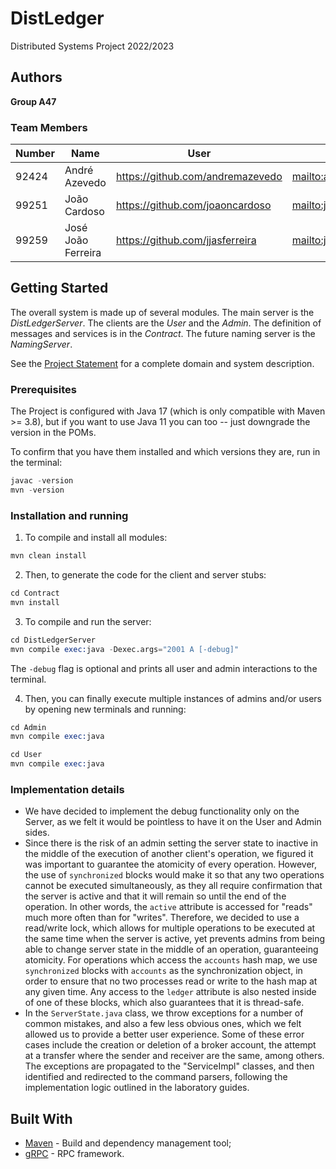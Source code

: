 # DistLedger

Distributed Systems Project 2022/2023

## Authors

**Group A47**

### Team Members

| Number | Name               | User                               | Email                                        |
| ------ | ------------------ | ---------------------------------- | -------------------------------------------- |
| 92424  | André Azevedo      | <https://github.com/andremazevedo> | <mailto:andre.m.azevedo@tecnico.ulisboa.pt>  |
| 99251  | João Cardoso       | <https://github.com/joaoncardoso>  | <mailto:joao.n.m.cardoso@tecnico.ulisboa.pt> |
| 99259  | José João Ferreira | <https://github.com/jjasferreira>  | <mailto:josejoaoferreira@tecnico.ulisboa.pt> |

## Getting Started

The overall system is made up of several modules. The main server is the _DistLedgerServer_. The clients are the _User_
and the _Admin_. The definition of messages and services is in the _Contract_. The future naming server
is the _NamingServer_.

See the [Project Statement](https://github.com/tecnico-distsys/DistLedger) for a complete domain and system description.

### Prerequisites

The Project is configured with Java 17 (which is only compatible with Maven >= 3.8), but if you want to use Java 11 you
can too -- just downgrade the version in the POMs.

To confirm that you have them installed and which versions they are, run in the terminal:

```s
javac -version
mvn -version
```

### Installation and running

1. To compile and install all modules:

```s
mvn clean install
```

2. Then, to generate the code for the client and server stubs:

```s
cd Contract
mvn install
```

3. To compile and run the server:

```s
cd DistLedgerServer
mvn compile exec:java -Dexec.args="2001 A [-debug]"
```

The `-debug` flag is optional and prints all user and admin interactions to the terminal.

4. Then, you can finally execute multiple instances of admins and/or users by opening new terminals and running:

```s
cd Admin
mvn compile exec:java
```

```s
cd User
mvn compile exec:java
```

### Implementation details

- We have decided to implement the debug functionality only on the Server, as we felt it would be pointless to have it on the User and Admin sides.
- Since there is the risk of an admin setting the server state to inactive in the middle of the execution of another client's operation, we figured it was important to guarantee the atomicity of every operation. However, the use of `synchronized` blocks would make it so that any two operations cannot be executed simultaneously, as they all require confirmation that the server is active and that it will remain so until the end of the operation. In other words, the `active` attribute is accessed for "reads" much more often than for "writes". Therefore, we decided to use a read/write lock, which allows for multiple operations to be executed at the same time when the server is active, yet prevents admins from being able to change server state in the middle of an operation, guaranteeing atomicity. For operations which access the `accounts` hash map, we use `synchronized` blocks with `accounts` as the synchronization object, in order to ensure that no two processes read or write to the hash map at any given time. Any access to the `ledger` attribute is also nested inside of one of these blocks, which also guarantees that it is thread-safe.
- In the `ServerState.java` class, we throw exceptions for a number of common mistakes, and also a few less obvious ones, which we felt allowed us to provide a better user experience. Some of these error cases include the creation or deletion of a broker account, the attempt at a transfer where the sender and receiver are the same, among others. The exceptions are propagated to the "ServiceImpl" classes, and then identified and redirected to the command parsers, following the implementation logic outlined in the laboratory guides.

## Built With

- [Maven](https://maven.apache.org/) - Build and dependency management tool;
- [gRPC](https://grpc.io/) - RPC framework.
